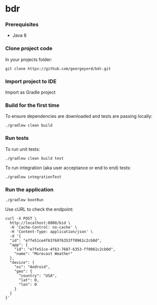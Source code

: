 # bdr

### Prerequisites

- Java 8

### Clone project code

In your projects folder:

```
git clone https://github.com/georgeyord/bdr.git
```

### Import project to IDE

Import as Gradle project


### Build for the first time

To ensure dependencies are downloaded and tests are passing locally:

```
./gradlew clean build
```

### Run tests

To run unit tests:

```
./gradlew clean build test
```

To run integration (aka user acceptance or end to end) tests:
```
./gradlew integrationTest
```

### Run the application

```
./gradlew bootRun
```

Use cURL to check the endpoint:
```
curl -X POST \
  http://localhost:8080/bid \
  -H 'Cache-Control: no-cache' \
  -H 'Content-Type: application/json' \
  -d '{
  "id": "e7fe51ce4f6376876353ff0961c2cb0d",
  "app": {
    "id": "e7fe51ce-4f63-7687-6353-ff0961c2cb0d",
    "name": "Morecast Weather"
  },
  "device": {
    "os": "Android",
    "geo": {
      "country": "USA",
      "lat": 0,
      "lon": 0
    }
  }
}'
```